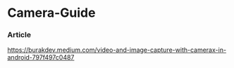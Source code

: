# Camera-Guide

### Article
https://burakdev.medium.com/video-and-image-capture-with-camerax-in-android-797f497c0487
